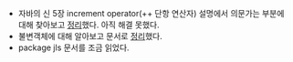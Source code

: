 * 자바의 신 5장 increment operator(++ 단항 연산자) 설명에서 의문가는 부분에 대해 찾아보고 [정리](../Questions/referencing_variable.md)했다. 아직 해결 못했다.
* 불변객체에 대해 알아보고 문서로 [정리](../Java/immutable_object.md)했다.
* package jls 문서를 조금 읽었다.

